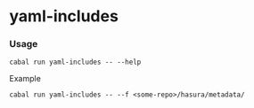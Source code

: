 # yaml-includes

### Usage

```shell
cabal run yaml-includes -- --help
```

Example

```shell
cabal run yaml-includes -- --f <some-repo>/hasura/metadata/
```
